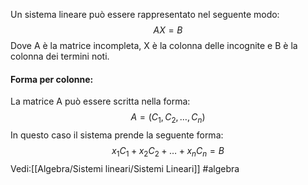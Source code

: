 Un sistema lineare può essere rappresentato nel seguente modo:$$AX = B$$
Dove A è la matrice incompleta, X è la colonna delle incognite e B è la colonna dei termini noti.

#### Forma per colonne:
La matrice A può essere scritta nella forma:$$A = (C_{1},C_{2},\ldots,C_{n})$$
In questo caso il sistema  prende la seguente forma:$$x_{1}C_{1}+x_{2}C_{2}+\ldots+x_{n}C_{n} = B$$
Vedi:[[Algebra/Sistemi lineari/Sistemi Lineari]]
#algebra